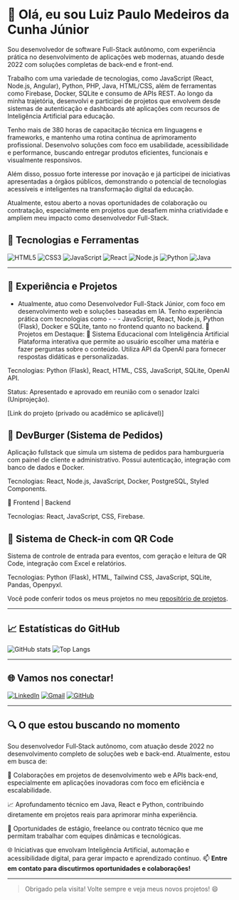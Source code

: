 # 👋 Olá, eu sou Luiz Paulo Medeiros da Cunha Júnior

<!--Uma breve introdução sobre você -->
Sou desenvolvedor de software Full-Stack autônomo, com experiência prática no desenvolvimento de aplicações web modernas, atuando desde 2022 com soluções completas de back-end e front-end.

Trabalho com uma variedade de tecnologias, como JavaScript (React, Node.js, Angular), Python, PHP, Java, HTML/CSS, além de ferramentas como Firebase, Docker, SQLite e consumo de APIs REST. Ao longo da minha trajetória, desenvolvi e participei de projetos que envolvem desde sistemas de autenticação e dashboards até aplicações com recursos de Inteligência Artificial para educação.

Tenho mais de 380 horas de capacitação técnica em linguagens e frameworks, e mantenho uma rotina contínua de aprimoramento profissional. Desenvolvo soluções com foco em usabilidade, acessibilidade e performance, buscando entregar produtos eficientes, funcionais e visualmente responsivos.

Além disso, possuo forte interesse por inovação e já participei de iniciativas apresentadas a órgãos públicos, demonstrando o potencial de tecnologias acessíveis e inteligentes na transformação digital da educação.

Atualmente, estou aberto a novas oportunidades de colaboração ou contratação, especialmente em projetos que desafiem minha criatividade e ampliem meu impacto como desenvolvedor Full-Stack.
## 🔧 Tecnologias e Ferramentas

![HTML5](https://img.shields.io/badge/HTML5-239120?style=for-the-badge&logo=html5&logoColor=white)
![CSS3](https://img.shields.io/badge/CSS3-239120?style=for-the-badge&logo=css3&logoColor=white)
![JavaScript](https://img.shields.io/badge/JavaScript-323330?style=for-the-badge&logo=javascript&logoColor=F7DF1E)
![React](https://img.shields.io/badge/React-20232A?style=for-the-badge&logo=react&logoColor=61DAFB)
![Node.js](https://img.shields.io/badge/Node.js-43853D?style=for-the-badge&logo=node.js&logoColor=white)
![Python](https://img.shields.io/badge/Python-3670A0?style=for-the-badge&logo=python&logoColor=ffdd54)
![Java](https://img.shields.io/badge/Java-ED8B00?style=for-the-badge&logo=java&logoColor=white)

---

## 💼 Experiência e Projetos
- Atualmente, atuo como Desenvolvedor Full-Stack Júnior, com foco em desenvolvimento web e soluções baseadas em IA. Tenho experiência prática com tecnologias como - -  - JavaScript, React, Node.js, Python (Flask), Docker e SQLite, tanto no frontend quanto no backend.
📌 Projetos em Destaque:
🧠 Sistema Educacional com Inteligência Artificial
Plataforma interativa que permite ao usuário escolher uma matéria e fazer perguntas sobre o conteúdo. Utiliza API da OpenAI para fornecer respostas didáticas e personalizadas.

Tecnologias: Python (Flask), React, HTML, CSS, JavaScript, SQLite, OpenAI API.

Status: Apresentado e aprovado em reunião com o senador Izalci (Uniprojeção).

[Link do projeto (privado ou acadêmico se aplicável)]

## 🍔 DevBurger (Sistema de Pedidos)
Aplicação fullstack que simula um sistema de pedidos para hamburgueria com painel de cliente e administrativo. Possui autenticação, integração com banco de dados e Docker.

Tecnologias: React, Node.js, JavaScript, Docker, PostgreSQL, Styled Components.

🔗 Frontend | Backend

Tecnologias: React, JavaScript, CSS, Firebase.

## 🧾 Sistema de Check-in com QR Code
Sistema de controle de entrada para eventos, com geração e leitura de QR Code, integração com Excel e relatórios.

Tecnologias: Python (Flask), HTML, Tailwind CSS, JavaScript, SQLite, Pandas, Openpyxl.



Você pode conferir todos os meus projetos no meu [repositório de projetos](https://github.com/LuizPauloJRM?tab=repositories).

---

## 📈 Estatísticas do GitHub

![GitHub stats](https://github-readme-stats.vercel.app/api?username=/LuizPauloJRM&show_icons=true&theme=radical)
![Top Langs](https://github-readme-stats.vercel.app/api/top-langs/?username=/LuizPauloJRM&layout=compact&theme=radical)

---

## 🌐 Vamos nos conectar!

[![LinkedIn](https://img.shields.io/badge/LinkedIn-0077B5?style=for-the-badge&logo=linkedin&logoColor=white)](https://www.linkedin.com/in/seu-usuario)
[![Gmail](https://img.shields.io/badge/Gmail-D14836?style=for-the-badge&logo=gmail&logoColor=white)](mailto:seu-email@gmail.com)
[![GitHub](https://img.shields.io/badge/GitHub-100000?style=for-the-badge&logo=github&logoColor=white)](https://github.com/LuizPauloJRM)

---
## 🔍 O que estou buscando no momento
Sou desenvolvedor Full‑Stack autônomo, com atuação desde 2022 no desenvolvimento completo de soluções web e back-end. Atualmente, estou em busca de:

🚀 Colaborações em projetos de desenvolvimento web e APIs back-end, especialmente em aplicações inovadoras com foco em eficiência e escalabilidade.

📈 Aprofundamento técnico em Java, React e Python, contribuindo diretamente em projetos reais para aprimorar minha experiência.

💼 Oportunidades de estágio, freelance ou contrato técnico que me permitam trabalhar com equipes dinâmicas e tecnológicas.

🌐 Iniciativas que envolvam Inteligência Artificial, automação e acessibilidade digital, para gerar impacto e aprendizado contínuo.
📫 **Entre em contato para discutirmos oportunidades e colaborações!**

---

> Obrigado pela visita! Volte sempre e veja meus novos projetos! 😄

